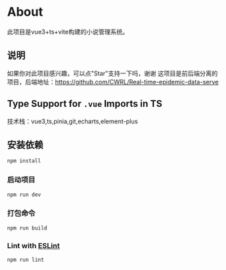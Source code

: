 # About
此项目是vue3+ts+vite构建的小说管理系统。


## 说明
如果你对此项目感兴趣，可以点"Star"支持一下吗，谢谢
这项目是前后端分离的项目，后端地址：https://github.com/CWRL/Real-time-epidemic-data-serve

## Type Support for `.vue` Imports in TS
技术栈：vue3,ts,pinia,git,echarts,element-plus


## 安装依赖

```sh
npm install
```

### 启动项目

```sh
npm run dev
```

### 打包命令

```sh
npm run build 
```

### Lint with [ESLint](https://eslint.org/)

```sh
npm run lint
```
